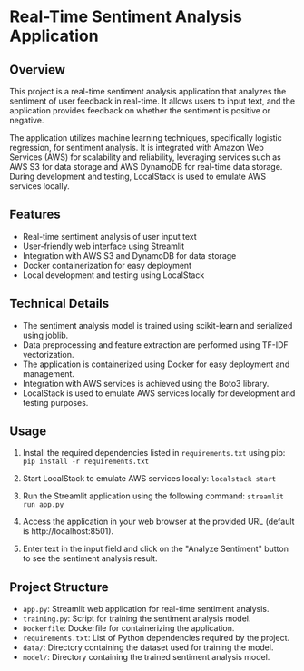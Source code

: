 # Real-Time Sentiment Analysis Application

## Overview
This project is a real-time sentiment analysis application that analyzes the sentiment of user feedback in real-time. It allows users to input text, and the application provides feedback on whether the sentiment is positive or negative.

The application utilizes machine learning techniques, specifically logistic regression, for sentiment analysis. It is integrated with Amazon Web Services (AWS) for scalability and reliability, leveraging services such as AWS S3 for data storage and AWS DynamoDB for real-time data storage. During development and testing, LocalStack is used to emulate AWS services locally.

## Features
- Real-time sentiment analysis of user input text
- User-friendly web interface using Streamlit
- Integration with AWS S3 and DynamoDB for data storage
- Docker containerization for easy deployment
- Local development and testing using LocalStack

## Technical Details
- The sentiment analysis model is trained using scikit-learn and serialized using joblib.
- Data preprocessing and feature extraction are performed using TF-IDF vectorization.
- The application is containerized using Docker for easy deployment and management.
- Integration with AWS services is achieved using the Boto3 library.
- LocalStack is used to emulate AWS services locally for development and testing purposes.

## Usage
1. Install the required dependencies listed in `requirements.txt` using pip:
    `pip install -r requirements.txt`

2. Start LocalStack to emulate AWS services locally:
    `localstack start`

3. Run the Streamlit application using the following command:
    `streamlit run app.py`

4. Access the application in your web browser at the provided URL (default is http://localhost:8501).

5. Enter text in the input field and click on the "Analyze Sentiment" button to see the sentiment analysis result.

## Project Structure
- `app.py`: Streamlit web application for real-time sentiment analysis.
- `training.py`: Script for training the sentiment analysis model.
- `Dockerfile`: Dockerfile for containerizing the application.
- `requirements.txt`: List of Python dependencies required by the project.
- `data/`: Directory containing the dataset used for training the model.
- `model/`: Directory containing the trained sentiment analysis model.
